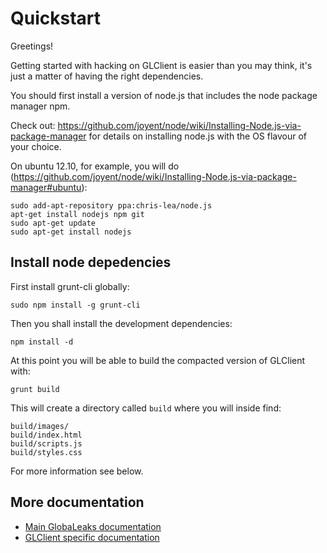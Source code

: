 # Quickstart

Greetings!

Getting started with hacking on GLClient is easier than you may think, it's
just a matter of having the right dependencies.

You should first install a version of node.js that includes the node package
manager npm.

Check out:
https://github.com/joyent/node/wiki/Installing-Node.js-via-package-manager for
details on installing node.js with the OS flavour of your choice.

On ubuntu 12.10, for example, you will do
(https://github.com/joyent/node/wiki/Installing-Node.js-via-package-manager#ubuntu):

    sudo add-apt-repository ppa:chris-lea/node.js
    apt-get install nodejs npm git
    sudo apt-get update
    sudo apt-get install nodejs

## Install node depedencies

First install grunt-cli globally:

    sudo npm install -g grunt-cli

Then you shall install the development dependencies:

    npm install -d

At this point you will be able to build the compacted version of GLClient with:

    grunt build

This will create a directory called `build` where you will inside find:

    build/images/
    build/index.html
    build/scripts.js
    build/styles.css

For more information see below.

## More documentation

  * [Main GlobaLeaks documentation](https://github.com/globaleaks/GlobaLeaks/wiki/Home)
  * [GLClient specific documentation](https://github.com/globaleaks/GLClient/wiki/Home)
